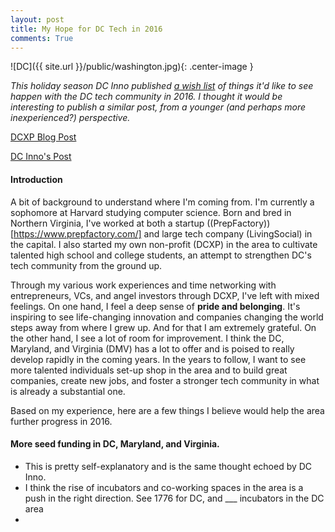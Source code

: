 ```yaml
---
layout: post
title: My Hope for DC Tech in 2016 
comments: True
---
```


![DC]({{ site.url }}/public/washington.jpg){: .center-image }

*This holiday season DC Inno published [a wish list](http://dcinno.streetwise.co/2015/12/24/dc-tech-startup-wishlist-2016/) of things it'd like to see happen with the DC tech community in 2016. I thought it would be interesting to publish a similar post, from a younger (and perhaps more inexperienced?) perspective.*

[DCXP Blog Post](https://medium.com/@joindcxp/why-we-started-dcxp-e15fe06fd311#.d7xox5pyu)

[DC Inno's Post](http://dcinno.streetwise.co/2015/12/24/dc-tech-startup-wishlist-2016/)

#### Introduction 

A bit of background to understand where I'm coming from. I'm currently a sophomore at Harvard studying computer science. Born and bred in Northern Virginia, I've worked at both a startup ((PrepFactory))[https://www.prepfactory.com/] and large tech company (LivingSocial) in the capital. I also started my own non-profit (DCXP) in the area to cultivate talented high school and college students, an attempt to strengthen DC's tech community from the ground up. 

Through my various work experiences and time networking with entrepreneurs, VCs, and angel investors through DCXP, I've left with mixed feelings. On one hand, I feel a deep sense of **pride and belonging**. It's inspiring to see life-changing innovation and companies changing the world steps away from where I grew up. And for that I am extremely grateful. On the other hand, I see a lot of room for improvement. I think the DC, Maryland, and Virginia (DMV) has a lot to offer and is poised to really develop rapidly in the coming years. In the years to follow, I want to see more talented individuals set-up shop in the area and to build great companies, create new jobs, and foster a stronger tech community in what is already a substantial one. 

Based on my experience, here are a few things I believe would help the area further progress in 2016.

#### More seed funding in DC, Maryland, and Virginia.

- This is pretty self-explanatory and is the same thought echoed by DC Inno. 
- I think the rise of incubators and co-working spaces in the area is a push in the right direction. See 1776 for DC, and ___ incubators in the DC area 
- 

